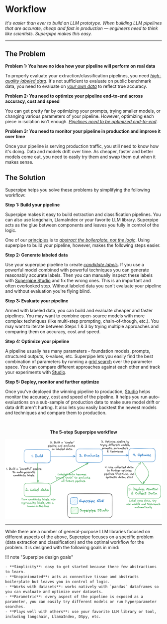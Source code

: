 # Workflow

_It's easier than ever to build an LLM prototype. When building LLM pipelines that are accurate, cheap and fast in production &mdash; engineers need to think like scientists. Superpipe makes this easy._

<hr>

## The Problem

**Problem 1: You have no idea how your pipeline will perform on real data**

To properly evaluate your extraction/classification pipelines, you need <u>_high-quality labeled data_</u>. It's not sufficient to evaluate on public benchmark data, you need to evaluate on <u>_your own data_</u> to reflect true accuracy.

**Problem 2: You need to optimize your pipeline end-to-end across accuracy, cost and speed**

You can get pretty far by optimizing your prompts, trying smaller models, or changing various parameters of your pipeline. However, optimizing each piece in isolation isn't enough. <u>_Pipelines need to be optimized end-to-end_</u>.

**Problem 3: You need to monitor your pipeline in production and improve it over time**

Once your pipeline is serving production traffic, you still need to know how it's doing. Data and models drift over time. As cheaper, faster and better models come out, you need to easily try them and swap them out when it makes sense.

## The Solution

Superpipe helps you solve these problems by simplifying the following workflow:

**Step 1: Build your pipeline**

Superpipe makes it easy to build extraction and classification pipelines. You can also use langchain, LlamaIndex or your favorite LLM library. Superpipe acts as the glue between components and leaves you fully in control of the logic.

One of our [principles](./principles) is to <u>_abstract the boilerplate, not the logic_</u>. Using superpipe to build your pipeline, however, makes the following steps easier.

**Step 2: Generate labeled data**

Use your superpipe pipeline to create <u>_candidate labels_</u>. If you use a powerful model combined with powerful techniques you can generate reasonably accurate labels. Then you can manually inspect these labels with [Superpipe Studio](./studio) and fix the wrong ones. This is an important and often overlooked step. Without labeled data you can't evaluate your pipeline and without evaluation you're flying blind.

**Step 3: Evaluate your pipeline**

Armed with labeled data, you can build and evaluate cheaper and faster pipelines. You may want to combine open-source models with more complex techniques (like multi-step prompting, chain-of-though, etc.). You may want to iterate between Steps 1 & 3 by trying multiple approaches and comparing them on accuracy, cost and speed.

**Step 4: Optimize your pipeline**

A pipeline usually has many parameters - foundation models, prompts, structured outputs, k-values, etc. Superpipe lets you easily find the best combination of parameters by running a [grid search](./using/grid_search) over the parameter space. You can compare different approaches against each other and track your experiments with [Studio](./studio).

**Step 5: Deploy, monitor and further optimize**

Once you've deployed the winning pipeline to production, [Studio](./studio) helps monitor the accuracy, cost and speed of the pipeline. It helps you run auto-evaluations on a sub-sample of production data to make sure model drift or data drift aren't hurting. It also lets you easily backtest the newest models and techniques and compare them to production.

<br>
<p align="center"><b>The 5-step Superpipe workflow</b></p>
<p align="center"><img src="../assets/overview.png" style="width: 800px;" /></p>

<hr>

While there are a number of general-purpose LLM libraries focused on different aspects of the above, Superpipe focuses on a specific problem (data extraction and classification) and the optimal workflow for the problem. It is designed with the following goals in mind:

!!! note "Superpipe design goals"

    - **Simplicity**: easy to get started because there few abstractions to learn.
    - **Unopinionated**: acts as connective tissue and abstracts boilerplate but leaves you in control of logic.
    - **Works with datasets**: works natively with `pandas` dataframes so you can evaluate and optimize over datasets.
    - **Parametric**: every aspect of the pipeline is exposed as a parameter, you can easily try different models or run hyperparameter searches.
    - **Plays well with others**: use your favorite LLM library or tool, including langchain, LlamaIndex, DSpy, etc.
